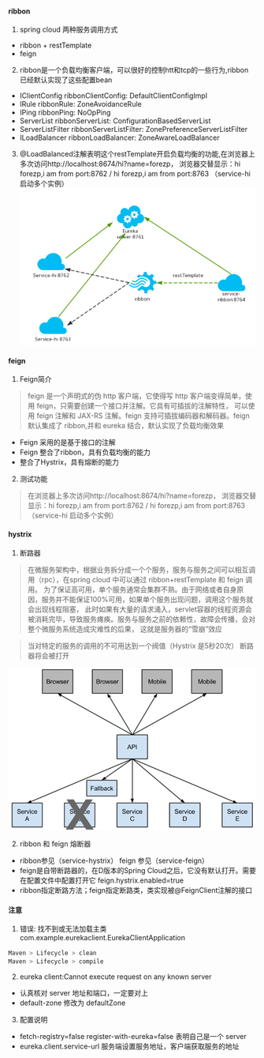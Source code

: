 #### ribbon 
1. spring cloud 两种服务调用方式
- ribbon + restTemplate
- feign

2. ribbon是一个负载均衡客户端，可以很好的控制htt和tcp的一些行为,ribbon 已经默认实现了这些配置bean
- IClientConfig ribbonClientConfig: DefaultClientConfigImpl
- IRule ribbonRule: ZoneAvoidanceRule
- IPing ribbonPing: NoOpPing
- ServerList ribbonServerList: ConfigurationBasedServerList
- ServerListFilter ribbonServerListFilter: ZonePreferenceServerListFilter
- ILoadBalancer ribbonLoadBalancer: ZoneAwareLoadBalancer

3. @LoadBalanced注解表明这个restTemplate开启负载均衡的功能,在浏览器上多次访问http://localhost:8674/hi?name=forezp，
浏览器交替显示：hi forezp,i am from port:8762 / hi forezp,i am from port:8763 （service-hi 启动多个实例）
![服务架构图](service-ribbon/service-arch.png)

#### feign 
1. Feign简介
> feign 是一个声明式的伪 http 客户端，它使得写 http 客户端变得简单，使用 feign，只需要创建一个接口并注解。它具有可插拔的注解特性，
>可以使用 feign 注解和 JAX-RS 注解。feign 支持可插拔编码器和解码器。feign 默认集成了 ribbon,并和 eureka 结合，默认实现了负载均衡效果

- Feign 采用的是基于接口的注解
- Feign 整合了ribbon，具有负载均衡的能力
- 整合了Hystrix，具有熔断的能力

2. 测试功能
> 在浏览器上多次访问http://localhost:8674/hi?name=forezp， 
> 浏览器交替显示：hi forezp,i am from port:8762 / hi forezp,i am from port:8763 （service-hi 启动多个实例）

####  hystrix
1. 断路器
> 在微服务架构中，根据业务拆分成一个个服务，服务与服务之间可以相互调用（rpc），在spring cloud 中可以通过 ribbon+restTemplate 和 feign 调用。
>为了保证高可用，单个服务通常会集群不熟。由于网络或者自身原因，服务并不能保证100%可用，如果单个服务出现问题，调用这个服务就会出现线程阻塞，
>此时如果有大量的请求涌入，servlet容器的线程资源会被消耗完毕，导致服务瘫痪。服务与服务之前的依赖性，故障会传播，会对整个微服务系统造成灾难性的后果，
>这就是服务器的“雪崩”效应

> 当对特定的服务的调用的不可用达到一个阀值（Hystrix 是5秒20次） 断路器将会被打开

![断路](service-hystrix/service-hystrix.png)

2. ribbon 和 feign 熔断器
- ribbon参见（service-hystrix）  feign 参见（service-feign）
- feign是自带断路器的，在D版本的Spring Cloud之后，它没有默认打开。需要在配置文件中配置打开它 feign.hystrix.enabled=true
- ribbon指定断路方法；feign指定断路类，类实现被@FeignClient注解的接口

#### 注意
1. 错误: 找不到或无法加载主类 com.example.eurekaclient.EurekaClientApplication
```sh 
Maven > Lifecycle > clean
Maven > Lifecycle > compile
```

2. eureka client:Cannot execute request on any known server
- 认真核对 server 地址和端口，一定要对上 
- default-zone 修改为 defaultZone

3. 配置说明
- fetch-registry=false  register-with-eureka=false 表明自己是一个 server
- eureka.client.service-url 服务端设置服务地址，客户端获取服务的地址